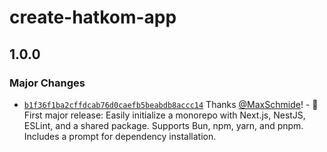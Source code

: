 # create-hatkom-app

## 1.0.0

### Major Changes

- [`b1f36f1ba2cffdcab76d0caefb5beabdb8accc14`](https://github.com/Hatkom-io/create-hatkom-app/commit/b1f36f1ba2cffdcab76d0caefb5beabdb8accc14) Thanks [@MaxSchmide](https://github.com/MaxSchmide)! - 🎉 First major release: Easily initialize a monorepo with Next.js, NestJS, ESLint, and a shared package. Supports Bun, npm, yarn, and pnpm. Includes a prompt for dependency installation.
